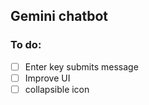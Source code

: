 ## Gemini chatbot

### To do:

- [ ] Enter key submits message
- [ ] Improve UI
- [ ] collapsible icon
